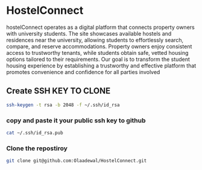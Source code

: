 # HostelConnect
hostelConnect operates as a digital platform that connects property owners with university students. The site showcases available hostels and residences near the university, allowing students to effortlessly search, compare, and reserve accommodations. Property owners enjoy consistent access to trustworthy tenants, while students obtain safe, vetted housing options tailored to their requirements.
Our goal is to transform the student housing experience by establishing a trustworthy and effective platform that promotes convenience and confidence for all parties involved


## Create SSH KEY TO CLONE

```bash
ssh-keygen -t rsa -b 2048 -f ~/.ssh/id_rsa
```

### copy and paste it your public ssh key to github
```bash
cat ~/.ssh/id_rsa.pub
```

### Clone the repostiroy

```bash
git clone git@github.com:Olaadewal/HostelConnect.git
```



